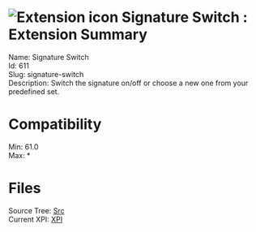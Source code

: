 # ![Extension icon](https://addons.thunderbird.net/user-media/addon_icons/0/611-64.png?modified=1533678238) Signature Switch : Extension Summary

Name: Signature Switch  
Id: 611  
Slug: signature-switch  
Description: Switch the signature on/off or choose a new one from your predefined set.
  

# Compatibility
Min: 61.0  
Max: *  

# Files

Source Tree: [Src](x68/611-signature-switch/src)  
Current XPI: [XPI](x68/611-signature-switch/xpi)  



